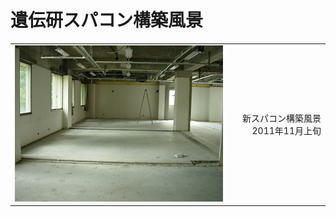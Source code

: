 # 遺伝研スパコン構築風景

|                                      |                                 |
|--------------------------------------|--------------------------------:|
|![alt text](images/DSCN1639.JPG)|新スパコン構築風景 2011年11月上旬|

